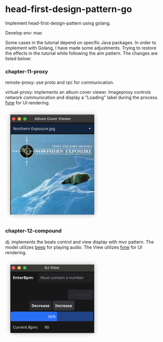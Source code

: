 # head-first-design-pattern-go
Implement head-first-design-pattern using golang.

Develop env: mac

Some cases in the tutorial depend on specific Java packages. In order to implement with Golang, I have made some adjustments. Trying to restore the effects in the tutorial while following the aim pattern. The changes are listed below:


### chapter-11-proxy
remote-proxy: use proto and rpc for communication.

virtual-proxy: implements an album cover viewer. Imageproxy controls network communication and display a "Loading" label during the process. [fyne](https://github.com/fyne-io/fyne) for UI rendering.

<img src="doc/album.png" alt="alt text" width="300" height="350">

### chapter-12-compound
dj: implements the beats control and view display with mvc pattern. The model utilizes [beep](https://github.com/gopxl/beep) for playing audio. The View utilizes [fyne](https://github.com/fyne-io/fyne) for UI rendering.

<img src="doc/djview.png" alt="alt text" width="300" height="250">